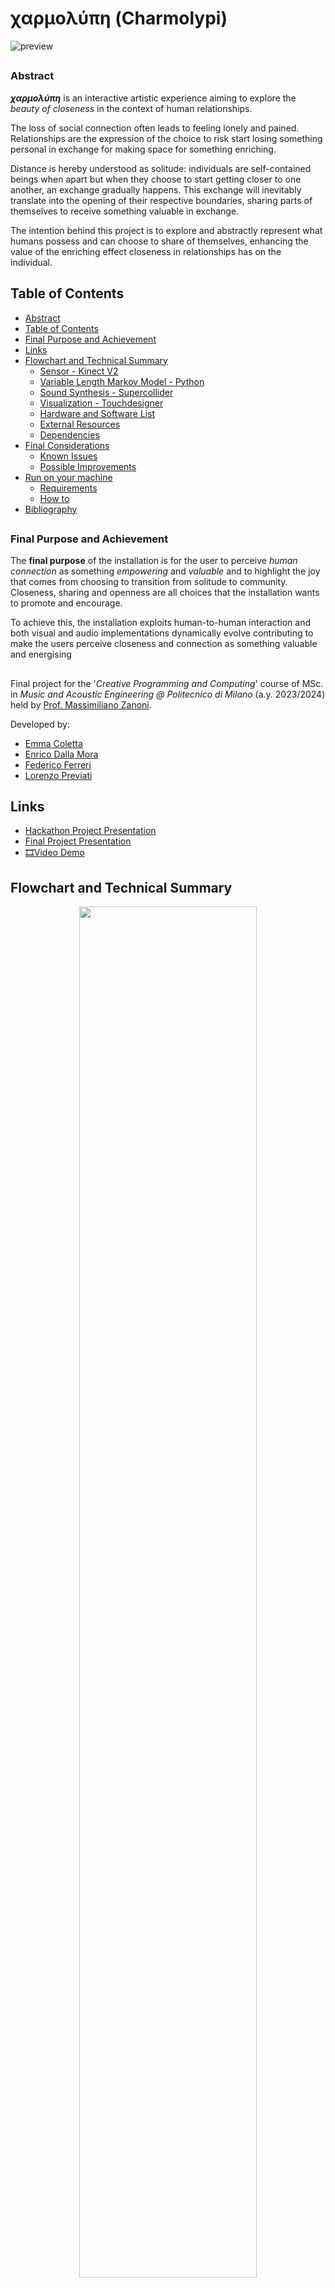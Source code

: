 # χαρμολύπη (Charmolypi)
![preview](./assets/images/preview.png)
##
### Abstract
***χαρμολύπη*** is an interactive artistic experience aiming to explore the *beauty of closeness* in the context of human relationships. 

The loss of social connection often leads to feeling lonely and pained. Relationships are the expression of the choice to risk start losing something personal in exchange for making space for something enriching. 

Distance is hereby understood as solitude: individuals are self-contained beings when apart but when they choose to start getting closer to one another, an exchange gradually happens. This exchange will inevitably translate into the opening of their respective boundaries, sharing parts of themselves to receive something valuable in exchange. 

The intention behind this project is to explore and abstractly represent what humans possess and can choose to share of themselves, enhancing the value of the enriching effect closeness in relationships has on the individual. 
## 

## Table of Contents
- [Abstract](#abstract)
- [Table of Contents](#table-of-contents)
- [Final Purpose and Achievement](#final-purpose-and-achievement)
- [Links](#links)
- [Flowchart and Technical Summary](#flowchart-and-technical-summary)
  - [Sensor - Kinect V2](#sensor---kinect-v2)
  - [Variable Length Markov Model - Python](#variable-length-markov-model---python)
  - [Sound Synthesis - Supercollider](#sound-synthesis---supercollider)
  - [Visualization - Touchdesigner](#visualization---touchdesigner)
  - [Hardware and Software List](#hardware-and-software-list)
  - [External Resources](#external-resources)
  - [Dependencies](#dependencies)
- [Final Considerations](#final-considerations)
  - [Known Issues](#known-issues)
  - [Possible Improvements](#possible-improvements)
- [Run on your machine](#run-on-your-machine)
  - [Requirements](#requirements)
  - [How to](#how-to)
- [Bibliography](#bibliography)

##
### Final Purpose and Achievement

The **final purpose** of the installation is for the user to perceive *human connection* as something *empowering* and *valuable* and to highlight the joy that comes from choosing to transition from solitude to community. Closeness, sharing and openness are all choices that the installation wants to promote and encourage. 

To achieve this, the installation exploits human-to-human interaction and both visual and audio implementations dynamically evolve contributing to make the users perceive closeness and connection as something valuable and energising 


##  
Final project for the '_Creative Programming and Computing_' course of MSc. in _Music and Acoustic Engineering @ Politecnico di Milano_ (a.y. 2023/2024) held by [Prof. Massimiliano Zanoni](http://www.massimilianozanoni.it). 

Developed by:

- [Emma Coletta](https://github.com/emmaclt)
- [Enrico Dalla Mora](https://github.com/EnricoDallaMora)
- [Federico Ferreri](https://github.com/federicoalferreri)
- [Lorenzo Previati](https://github.com/LorenzoPreviati22)

## Links
- [Hackathon Project Presentation](./assets/presentation/prototipo_cpac.pdf)
- [Final Project Presentation](assets/presentation/CPAC_CHARMOLYPI_group7.pptx)
- [🎞️Video Demo](https://youtu.be/q8xytoQ--RE?feature=shared)

<!--- [📄Report]()--->

## Flowchart and Technical Summary

<!---![flowchart illustration](./assets/images/flowchart_s.png)
<img src="./assets/images/flowchart_s.png" width="900">-->

<p align="center" width="100%">
    <img width="75%" src="./assets/images/flowchart_s.png">
</p>


### Sensor - Kinect V2
The [Microsoft Kinect V2](https://en.wikipedia.org/wiki/Kinect) is a motion sensitive input device, capable of tracking the skeleton (i.e. the x, y and z positions of 24 joints) of up to six users. An infrared camera, along with an RGB one, allow the sensor to gather information both in good and poor lighting conditions, effectively allowing the installation to be set in a dark room.

<p align="center" width="100%">
    <img width="50%" src="./assets/images/kinect.png">
</p>

##

### Variable Length Markov Model - Python
The python script is responsible of implementing a **variable length markov model** which constitutes the **generative music module** of the installation. Markov chains are stochastic transitional networks 
used to model sequences of discrete events. It is based on the conditional probability $P(x_t, x_{t−1}, ..., x_{t-n})$ where $n$ is defined as the **order** of the chain. All the states, transitions and relative probabilities can be gathered in a **transition probability matrix**.

<p align="center" width="100%">
    <img width="40%" src="./assets/images/markov.png">
</p>

In the context of this installation, a *variable length* markov model is implemented, meaning the matrix includes the transitional probabilities and states for all the orders up to the maximum. OSC messages sent from **TouchDesigner** will then set the order to be employed according to the calculated distance between users. Players being close together will result in an higher order of the chain i.e. in a more coherent and harmonic music generation. Conversely, when the users are far apart the music will be more stochastic.

The file [my_chain.py](./my_chain.py) implements the `VariableLengthMarkovChain` class with its relative methods for building the model and computing the transitional matrix - `_build_transitions()` - as well as one for generating an original sequence starting from an initial sequence - `generate(self, state, set_order)`. More specifically, the probabilty matrix is built using a **dictionary inside dictionary architecture**: the first key is the current state to which another dictionary is linked. The second dictionary has the possible outcome as key and the probability (integer number) as the linked value. Successively, the `generate` method will check if the current **tuple**, which length is set to be equal to the `set_order` in the [play.py](./play.py) file, has transitional probabilities or has never been encountered in the dataset, therefore having no possible outcomes. If, for the current order, the tuple has no probabilities, a control sequence will lower the order and the tuple length accordingly, effectively increasing the probability of the tuple being encountered in the dataset. Ultimately, when the order of the chain reaches one, an outcome is granted to be generated.

The file [play.py](./play.py) is responsible of setting up the OSC communication with **TouchDesigner** and **SuperCollider**, manipulating the initial dataset and actually generating the notes informations to be sent to the sound synthesis module. The python library `mido` translates MIDI files information from the [MAESTRO-v3.0.0 dataset](https://magenta.tensorflow.org/datasets/maestro#v300) into a list of strings featuring the following informations: [MidiNoteNumber, velocity, time]. From here on, the extracted values are converted to numbers and processed, in order to compute the `dur` parameter accounting for the duration of the notes. Despite the size of the dataset, the probability of encountering a tuple containing a number `set_order` of strings of the type:`[0-127] [0-127] [undefined range of milliseconds] [undefined range of milliseconds]` mostly results to be 1, meaning the tuple is encountered only once in the dataset and has only one possible outcome. This will result in the generation becoming deterministic. In order to avoid this case, velocity, time and duration values are quantized to a smaller set of values taken around the center of the gaussian probability distribution of the values themselves. After both the model and sequences have been generated, the values are converted back to the original range. This computation, performed by the `transform_and_quantize` and `inverse_transform` methods, effectively improves the non-deterministic behavior of the model. Once the notes have been generated in real-time by an infinite *while* loop delayed by the `time` value, musical information is sent to **SuperCollider** via OSC.

##
### Sound Synthesis - Supercollider

SuperCollider receives OSC messages from both **TouchDesigner** and **Python**: the first ones contain information on synthesis parameters like cutoff frequencies or amplitude of synths, the latter notes velocity and duration.
In the first section of the SC script, two synths are defined: `\triOSc` and `\paulstretchMono`. The first one generates simple sinusoids responsible of giving a clear and intelligible sound, the latter implements the [paulstretch algorithm](https://hypermammut.sourceforge.net/paulstretch/) which, by migrating to the frequency domain using `stft`, slows down a given sample by huge amounts (50000:1 in this case).

<p align="center" width="100%">
    <img width="35%" src="./assets/images/paulstretch.png">
</p>

The sample being used is [string1.wav](./string11.wav), a short and rich-in-harmonics sample from a synthesized guitar string. The signal will undergo various effects eventually resulting in an abstract and aerial sound. The sound signal path is schematized in the following synthesis chain:

```mermaid
graph LR
A["\triOsc"] -->B["\clean"]-->C["out"]
D["\paulstretch"] -->E["\reverb"]-->F["\shimmerwet"]-->C
D-->B
```

Other elements contributing to sound synthesis are the `\reverb` synthDef, implementing a shimmer reverb which pitch-shifts and adds reverb to the signal, as well as `\shimmerwet`, featuring a feedback loop in which the signal is distorted and reverbed again. Finally, the `\clean` synthDef performs routing operation to output the two synths. 

OSC data from **Python** instantiates the various synths then freed once their envelope comes to an end. To reflect users' behavior, data coming from **TouchDesigner** manages the tuning of a set of parameters for synths and effects, in order to achieve final perception of dynamical change. 
##
### Visualization - TouchDesigner

<p align="center" width="100%">
    <img width="75%" src="./assets/images/td.png">
</p>


The Touchdesigner network is divided into several groups of nodes:
- `Geometry generation for spawning particles`: this network retrieves the player position data and nomalizes it with respect to the maximum and minimum value reached among users. This translates in the capability of the audio-visual system to auto-calibrate itself regardless of the room dimensions in which the installation is taking place. The max and min values for the x, y and z coordinates are retrieved in the `MIN_MAX` subnetwork by employing a DAT module which implements a Python script. The channel values extracted from the `Kinect CHOP`are then converted to spheres by means of surface operators - `SOPs` - which are bypassed accordingly to the kinect detecting the users or not. 
- `SOP-Top data for particle source`:
These geometries are affected by a 3D noise with the `Noise SOP`: the noise amplitude is controlled by the `closeness` parameter which will be later discussed. Later on the geometries are converted to `TOPs` in order to be fed into the `ParticlesGPU` module.
- `Particle system`:
The `ParticlesGPU` module implements a `GLSL` script which instantiates particles with given geometries (squares) spawning according to the users position. The lifespan of the particles is very short in order to follow the player's movement. Turbulent forces contribute to the sense of movement by randomly displacing particles. A bloom effect is then added to enhance the visual result. Furthermore, another pointcloud in the background contributes to giving a sense of space.
- `Closeness`: the `calculate_distances DAT` is responsible of calculating all the possible distances between active players. These distances will then be averaged and ranged in order to get the `closeness` parameter. This value will be sent via OSC messages both to **Python** and **SuperCollider** to set the order of the Markov chain and the previosly mentioned parameters for modelling the sound synthesis. 

##

### Hardware and Software List

Our testing and development setup involved:
- [Xbox Kinect Technology](https://en.wikipedia.org/wiki/Kinect)
  - motion and distance detection 
- [TouchDesigner by Derivative.ca](https://derivative.ca)
  - motion and distance mapping
  - visual and graphics
- [Python](https://www.python.org/downloads/)
  - variable markov chain algorithm implementation
  - music sequence generation and composition
- [SuperCollider](https://supercollider.github.io)
  - sound synthesis
  - audio output
- [Open Sound Control](https://opensoundcontrol.stanford.edu/index.html)
  - networking and communication protocol

### External Resources
- [MAESTRO-v3.0.0 dataset](https://magenta.tensorflow.org/datasets/maestro#v300) [^1] by [Magenta](https://github.com/magenta/magenta)
  - midi files used to generate music sequences
<!--- [Markov Chain?]()-->

### Dependencies 
- Python
  - [Mido - MIDI Objects for Python](https://github.com/mido/mido)
  - [pyOSC3](https://github.com/Qirky/pyOSC3.git)

## Final Considerations
### Known Issues

### Possible Improvements

## Run on your machine

### Requirements
- Hardware
  - Microsoft Kinect V2
- Software:
  - TouchDesigner: [download](https://derivative.ca/download)
  - Python: [download](https://www.python.org/downloads/)
  - SuperCollider: [download](https://supercollider.github.io/downloads)
  - Python Dependencies

### How to
1. Get yourself a Kinect motion sensor and install the SDK [download](https://www.microsoft.com/en-us/download/details.aspx?id=44561)
2. Make sure you have all software requirements mentioned above installed
3. Set up your hardware and software (TouchDesigner) communication
4. Run [play.py](./play.py)
5. Execute [sound.scd](./sound.scd)
7. Everything should be up and running now! Have fun playing around with the installation and seeing how both visual and audio dynamically evolve accordingly to the interaction happening between you and other user(s).
---
### Bibliography
[^1]: Curtis Hawthorne, Andriy Stasyuk, Adam Roberts, Ian Simon, Cheng-Zhi Anna Huang,
  Sander Dieleman, Erich Elsen, Jesse Engel, and Douglas Eck. "Enabling
  Factorized Piano Music Modeling and Generation with the MAESTRO Dataset."
  In International Conference on Learning Representations, 2019.





